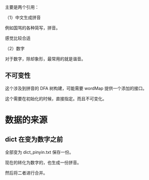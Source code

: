 主要是两个引用：

（1）中文生成拼音

例如国骂的各种简写，拼音。

感觉比较合适

（2）数字

对于数字，除却象形，最常用的就是谐音。

## 不可变性

这个涉及到拼音的 DFA 树构建，可能需要 wordMap 提供一个添加的接口。

这个需要在初始化的时候，直接指定。而且不可变化。

# 数据的来源

## dict 在变为数字之前

全部变为 dict_pinyin.txt 保存一份。

现在的转化为数字的，也生成一份拼音。

然后将二者进行合并。